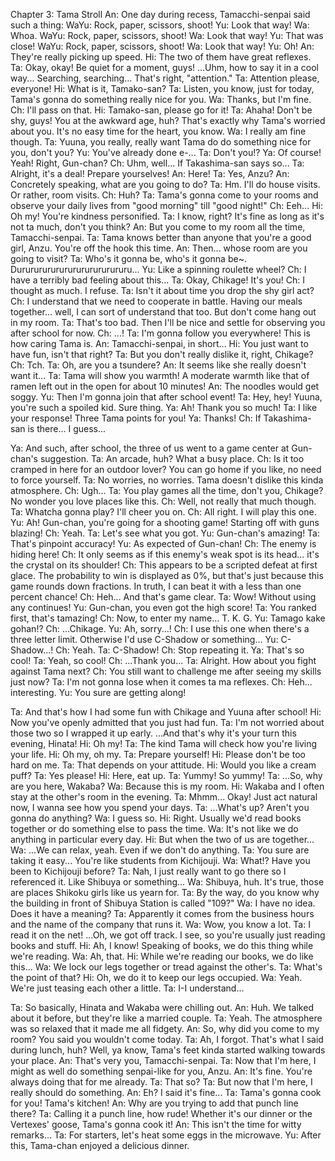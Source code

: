 Chapter 3: Tama Stroll
An: One day during recess, Tamacchi-senpai said such a thing:
WaYu: Rock, paper, scissors, shoot!
Yu: Look that way!
Wa: Whoa.
WaYu: Rock, paper, scissors, shoot!
Wa: Look that way!
Yu: That was close!
WaYu: Rock, paper, scissors, shoot!
Wa: Look that way!
Yu: Oh!
An: They're really picking up speed.
Hi: The two of them have great reflexes.
Ta: Okay, okay! Be quiet for a moment, guys! ...Uhm, how to say it in a cool way... Searching, searching... That's right, "attention."
Ta: Attention please, everyone!
Hi: What is it, Tamako-san?
Ta: Listen, you know, just for today, Tama's gonna do something really nice for you.
Wa: Thanks, but I'm fine.
Ch: I'll pass on that.
Hi: Tamako-san, please go for it!
Ta: Ahaha! Don't be shy, guys! You at the awkward age, huh? That's exactly why Tama's worried about you. It's no easy time for the heart, you know.
Wa: I really am fine though.
Ta: Yuuna, you really, really want Tama do do something nice for you, don't you?
Yu: You've already done e-...
Ta: Don't you!?
Ya: Of course! Yeah! Right, Gun-chan?
Ch: Uhm, well... If Takashima-san says so...
Ta: Alright, it's a deal! Prepare yourselves!
An: Here!
Ta: Yes, Anzu?
An: Concretely speaking, what are you going to do?
Ta: Hm. I'll do house visits. Or rather, room visits.
Ch: Huh?
Ta: Tama's gonna come to your rooms and observe your daily lives from "good morning" till "good night!"
Ch: Eeh...
Hi: Oh my! You're kindness personified.
Ta: I know, right? It's fine as long as it's not ta much, don't you think?
An: But you come to my room all the time, Tamacchi-senpai.
Ta: Tama knows better than anyone that you're a good girl, Anzu. You're off the hook this time.
An: Then... whose room are you going to visit?
Ta: Who's it gonna be, who's it gonna be~. Durururururururururururururu...
Yu: Like a spinning roulette wheel?
Ch: I have a terribly bad feeling about this...
Ta: Okay, Chikage! It's you!
Ch: I thought as much. I refuse.
Ta: Isn't it about time you drop the shy girl act?
Ch: I understand that we need to cooperate in battle. Having our meals together... well, I can sort of understand that too. But don't come hang out in my room.
Ta: That's too bad. Then I'll be nice and settle for observing you after school for now.
Ch: ...!
Ta: I'm gonna follow you everywhere! This is how caring Tama is.
An: Tamacchi-senpai, in short...
Hi: You just want to have fun, isn't that right?
Ta: But you don't really dislike it, right, Chikage?
Ch: Tch.
Ta: Oh, are you a tsundere?
An: It seems like she really doesn't want it...
Ta: Tama will show you warmth! A moderate warmth like that of ramen left out in the open for about 10 minutes!
An: The noodles would get soggy.
Yu: Then I'm gonna join that after school event!
Ta: Hey, hey! Yuuna, you're such a spoiled kid. Sure thing.
Ya: Ah! Thank you so much!
Ta: I like your response! Three Tama points for you!
Ya: Thanks!
Ch: If Takashima-san is there... I guess...
 
Ya: And such, after school, the three of us went to a game center at Gun-chan's suggestion.
Ta: An arcade, huh? What a busy place.
Ch: Is it too cramped in here for an outdoor lover? You can go home if you like, no need to force yourself.
Ta: No worries, no worries. Tama doesn't dislike this kinda atmosphere.
Ch: Ugh...
Ta: You play games all the time, don't you, Chikage? No wonder you love places like this.
Ch: Well, not really that much though.
Ta: Whatcha gonna play? I'll cheer you on.
Ch: All right. I will play this one.
Yu: Ah! Gun-chan, you're going for a shooting game! Starting off with guns blazing!
Ch: Yeah.
Ta: Let's see what you got.
Yu: Gun-chan's amazing!
Ta: That's pinpoint accuracy!
Yu: As expected of Gun-chan!
Ch: The enemy is hiding here!
Ch: It only seems as if this enemy's weak spot is its head... it's the crystal on its shoulder!
Ch: This appears to be a scripted defeat at first glace. The probability to win is displayed as 0%, but that's just because this game rounds down fractions. In truth, I can beat it with a less than one percent chance!
Ch: Heh... And that's game clear.
Ta: Wow! Without using any continues!
Yu: Gun-chan, you even got the high score!
Ta: You ranked first, that's tamazing!
Ch: Now, to enter my name... T. K. G.
Yu: Tamago kake gohan!?
Ch: ...Chikage.
Yu: Ah, sorry...!
Ch: I use this one when there's a three letter limit. Otherwise I'd use C-Shadow or something...
Yu: C-Shadow...!
Ch: Yeah.
Ta: C-Shadow!
Ch: Stop repeating it.
Ya: That's so cool!
Ta: Yeah, so cool!
Ch: ...Thank you...
Ta: Alright. How about you fight against Tama next?
Ch: You still want to challenge me after seeing my skills just now?
Ta: I'm not gonna lose when it comes ta ma reflexes.
Ch: Heh... interesting.
Yu: You sure are getting along!
 
Ta: And that's how I had some fun with Chikage and Yuuna after school!
Hi: Now you've openly admitted that you just had fun.
Ta: I'm not worried about those two so I wrapped it up early. ...And that's why it's your turn this evening, Hinata!
Hi: Oh my!
Ta: The kind Tama will check how you're living your life.
Hi: Oh my, oh my.
Ta: Prepare yourself!
Hi: Please don't be too hard on me.
Ta: That depends on your attitude.
Hi: Would you like a cream puff?
Ta: Yes please!
Hi: Here, eat up.
Ta: Yummy! So yummy!
Ta: ...So, why are you here, Wakaba?
Wa: Because this is my room.
Hi: Wakaba and I often stay at the other's room in the evening.
Ta: Mhmm... Okay! Just act natural now, I wanna see how you spend your days.
Ta: ...What's up? Aren't you gonna do anything?
Wa: I guess so.
Hi: Right. Usually we'd read books together or do something else to pass the time.
Wa: It's not like we do anything in particular every day.
Hi: But when the two of us are together...
Wa: ...We can relax, yeah. Even if we don't do anything.
Ta: You sure are taking it easy... You're like students from Kichijouji.
Wa: What!? Have you been to Kichijouji before?
Ta: Nah, I just really want to go there so I referenced it. Like Shibuya or something...
Wa: Shibuya, huh. It's true, those are places Shikoku girls like us yearn for.
Ta: By the way, do you know why the building in front of Shibuya Station is called "109?"
Wa: I have no idea. Does it have a meaning?
Ta: Apparently it comes from the business hours and the name of the company that runs it.
Wa: Wow, you know a lot.
Ta: I read it on the net! ...Oh, we got off track. I see, so you're usually just reading books and stuff.
Hi: Ah, I know! Speaking of books, we do this thing while we're reading.
Wa: Ah, that.
Hi: While we're reading our books, we do like this...
Wa: We lock our legs together or tread against the other's.
Ta: What's the point of that?
Hi: Oh, we do it to keep our legs occupied.
Wa: Yeah. We're just teasing each other a little.
Ta: I-I understand...
 
Ta: So basically, Hinata and Wakaba were chilling out.
An: Huh. We talked about it before, but they're like a married couple.
Ta: Yeah. The atmosphere was so relaxed that it made me all fidgety.
An: So, why did you come to my room? You said you wouldn't come today.
Ta: Ah, I forgot. That's what I said during lunch, huh? Well, ya know, Tama's feet kinda started walking towards your place.
An: That's very you, Tamacchi-senpai.
Ta: Now that I'm here, I might as well do something senpai-like for you, Anzu.
An: It's fine. You're always doing that for me already.
Ta: That so?
Ta: But now that I'm here, I really should do something.
An: Eh? I said it's fine...
Ta: Tama's gonna cook for you! Tama's kitchen!
An: Why are you trying to add that punch line there?
Ta: Calling it a punch line, how rude! Whether it's our dinner or the Vertexes' goose, Tama's gonna cook it!
An: This isn't the time for witty remarks...
Ta: For starters, let's heat some eggs in the microwave.
Yu: After this, Tama-chan enjoyed a delicious dinner.
